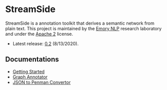 # StreamSide

StreamSide is a annotation toolkit that derives a semantic network from plain text.
This project is maintained by the [Emory NLP](http://nlp.cs.emory.edu/) research laboratory and under the [Apache 2](http://www.apache.org/licenses/LICENSE-2.0) license.

* Latest release: [0.2](../../releases/tag/streamside-0.2) (8/13/2020).

## Documentations

* [Getting Started](docs/getting_started.md)
* [Graph Annotator](docs/graph_annotator.md)
* [JSON to Penman Convertor](docs/json_to_penman.md)

